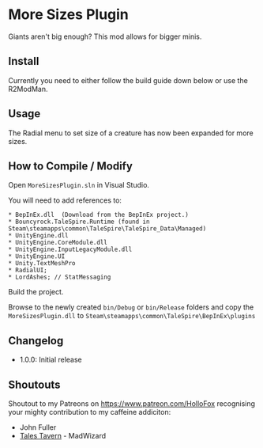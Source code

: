 # More Sizes Plugin
Giants aren't big enough? This mod allows for bigger minis.

## Install

Currently you need to either follow the build guide down below or use the R2ModMan. 

## Usage
The Radial menu to set size of a creature has now been expanded for more sizes.


## How to Compile / Modify

Open ```MoreSizesPlugin.sln``` in Visual Studio.

You will need to add references to:

```
* BepInEx.dll  (Download from the BepInEx project.)
* Bouncyrock.TaleSpire.Runtime (found in Steam\steamapps\common\TaleSpire\TaleSpire_Data\Managed)
* UnityEngine.dll
* UnityEngine.CoreModule.dll
* UnityEngine.InputLegacyModule.dll 
* UnityEngine.UI
* Unity.TextMeshPro
* RadialUI;
* LordAshes; // StatMessaging
```

Build the project.

Browse to the newly created ```bin/Debug``` or ```bin/Release``` folders and copy the ```MoreSizesPlugin.dll``` to ```Steam\steamapps\common\TaleSpire\BepInEx\plugins```

## Changelog
- 1.0.0: Initial release

## Shoutouts
Shoutout to my Patreons on https://www.patreon.com/HolloFox recognising your
mighty contribution to my caffeine addiciton:
- John Fuller
- [Tales Tavern](https://talestavern.com/) - MadWizard